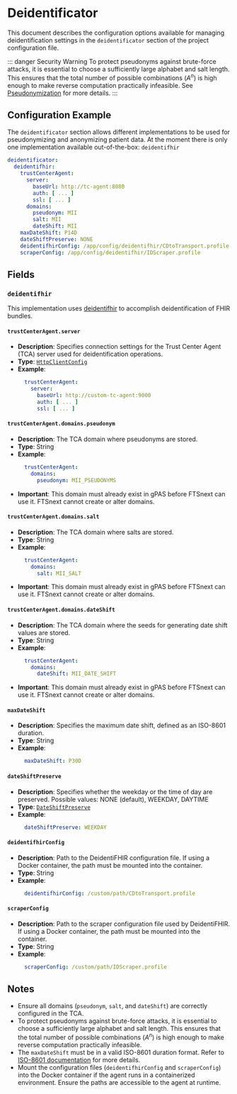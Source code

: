 # Deidentificator <Badge type="tip" text="Clinical Domain Agent" /> <Badge type="warning" text="Since 5.0" />

This document describes the configuration options available for managing deidentification settings
in the `deidentificator` section of the project configuration file.

::: danger Security Warning
To protect pseudonyms against brute-force attacks, it is essential to choose a sufficiently large
alphabet and salt length.
This ensures that the total number of possible combinations ($A^n$) is high enough to make reverse
computation practically infeasible.
See [Pseudonymization](../details/pseudonymisierung) for more details.
:::

## Configuration Example

The `deidentificator` section allows different implementations to be used for pseudonymizing and
anonymizing patient data. At the moment there is only one implementation available out-of-the-box:
`deidentifhir`

```yaml
deidentificator:
  deidentifhir:
    trustCenterAgent:
      server:
        baseUrl: http://tc-agent:8080
        auth: [ ... ]
        ssl: [ ... ]
      domains:
        pseudonym: MII
        salt: MII
        dateShift: MII
    maxDateShift: P14D
    dateShiftPreserve: NONE
    deidentifhirConfig: /app/config/deidentifhir/CDtoTransport.profile
    scraperConfig: /app/config/deidentifhir/IDScraper.profile
```

## Fields

### `deidentifhir` <Badge type="warning" text="Since 5.0" />

This implementation uses [deidentifhir](https://github.com/UMEssen/DeidentiFHIR) to accomplish
deidentification of FHIR bundles.

#### `trustCenterAgent.server` <Badge type="warning" text="Since 5.0" />

* **Description**: Specifies connection settings for the Trust Center Agent (TCA) server used for
  deidentification operations.
* **Type**: [`HttpClientConfig`](../types/HttpClientConfig)
* **Example**:
  ```yaml
    trustCenterAgent:
      server:
        baseUrl: http://custom-tc-agent:9000
        auth: [ ... ]
        ssl: [ ... ]
  ```

#### `trustCenterAgent.domains.pseudonym` <Badge type="warning" text="Since 5.0" />

* **Description**: The TCA domain where pseudonyms are stored.
* **Type**: String
* **Example**:
  ```yaml
    trustCenterAgent:
      domains:
        pseudonym: MII_PSEUDONYMS
  ```
* **Important**: This domain must already exist in gPAS before FTSnext can use it. FTSnext cannot
  create or alter domains.

#### `trustCenterAgent.domains.salt` <Badge type="warning" text="Since 5.0" />

* **Description**: The TCA domain where salts are stored.
* **Type**: String
* **Example**:
  ```yaml
    trustCenterAgent:
      domains:
        salt: MII_SALT
  ```
* **Important**: This domain must already exist in gPAS before FTSnext can use it. FTSnext cannot
  create or alter domains.

#### `trustCenterAgent.domains.dateShift` <Badge type="warning" text="Since 5.0" />

* **Description**: The TCA domain where the seeds for generating date shift values are stored.
* **Type**: String
* **Example**:
  ```yaml
    trustCenterAgent:
      domains:
        dateShift: MII_DATE_SHIFT
  ```
* **Important**: This domain must already exist in gPAS before FTSnext can use it. FTSnext cannot
  create or alter domains.

#### `maxDateShift` <Badge type="warning" text="Since 5.0" />

* **Description**: Specifies the maximum date shift, defined as an ISO-8601 duration.
* **Type**: String
* **Example**:
  ```yaml
    maxDateShift: P30D
  ```

#### `dateShiftPreserve` <Badge type="warning" text="Since 5.2" />

* **Description**: Specifies whether the weekday or the time of day are preserved.
  Possible values: NONE (default), WEEKDAY, DAYTIME
* **Type**: [`DateShiftPreserve`](../types/DateShiftPreserve)
* **Example**:
  ```yaml
    dateShiftPreserve: WEEKDAY
  ```

#### `deidentifhirConfig` <Badge type="warning" text="Since 5.0" />

* **Description**: Path to the DeidentiFHIR configuration file. If using a Docker container, the
  path must be mounted into the container.
* **Type**: String
* **Example**:
  ```yaml
    deidentifhirConfig: /custom/path/CDtoTransport.profile
  ```

#### `scraperConfig` <Badge type="warning" text="Since 5.0" />

* **Description**: Path to the scraper configuration file used by DeidentiFHIR. If using a Docker
  container, the path must be mounted into the container.
* **Type**: String
* **Example**:
  ```yaml
    scraperConfig: /custom/path/IDScraper.profile
  ```

## Notes

* Ensure all domains (`pseudonym`, `salt`, and `dateShift`) are correctly configured in the TCA.
* To protect pseudonyms against brute-force attacks, it is essential to choose a sufficiently large
  alphabet and salt length. This ensures that the total number of possible combinations ($A^n$) is
  high enough to make reverse computation practically infeasible.
* The `maxDateShift` must be in a valid ISO-8601 duration format. Refer
  to [ISO-8601 documentation](https://en.wikipedia.org/wiki/ISO_8601) for more details.
* Mount the configuration files (`deidentifhirConfig` and `scraperConfig`) into the Docker container
  if the agent runs in a containerized environment. Ensure the paths are accessible to the agent at
  runtime.
